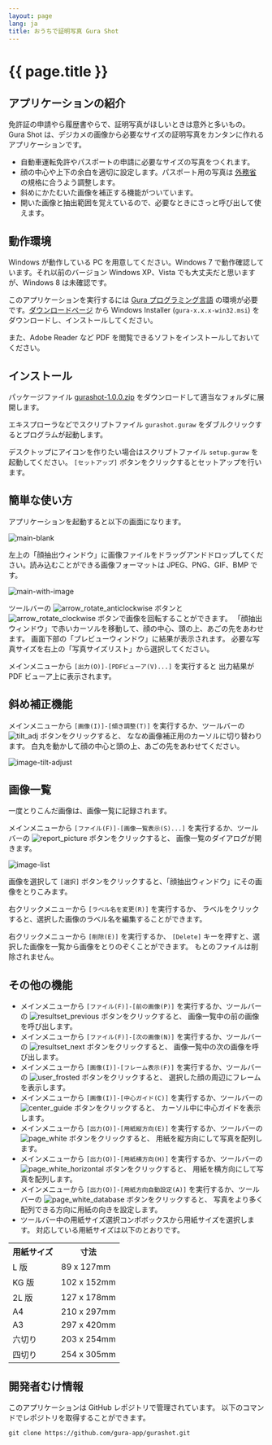 ```yaml
---
layout: page
lang: ja
title: おうちで証明写真 Gura Shot
---
```


# {{ page.title }}

## アプリケーションの紹介

免許証の申請やら履歴書やらで、証明写真がほしいときは意外と多いもの。
Gura Shot は、デジカメの画像から必要なサイズの証明写真をカンタンに作れるアプリケーションです。

* 自動車運転免許やパスポートの申請に必要なサイズの写真をつくれます。
* 顔の中心や上下の余白を適切に設定します。パスポート用の写真は
  [外務省](http://www.mofa.go.jp/mofaj/index.html) の規格に合うよう調整します。
* 斜めにかたむいた画像を補正する機能がついています。
* 開いた画像と抽出範囲を覚えているので、必要なときにさっと呼び出して使えます。

## 動作環境

Windows が動作している PC を用意してください。Windows 7 で動作確認しています。それ以前のバージョン Windows XP、Vista でも大丈夫だと思いますが、Windows 8 は未確認です。

このアプリケーションを実行するには [Gura プログラミング言語](http://www.gura-lang.org/)
の環境が必要です。[ダウンロードページ](http://www.gura-lang.org/Download.html) から
Windows Installer (`gura-x.x.x-win32.msi`) をダウンロードし、インストールしてください。

また、Adobe Reader など PDF を閲覧できるソフトをインストールしておいてください。

## インストール

パッケージファイル [gurashot-1.0.0.zip](https://github.com/gura-app/gurashot/releases/download/v1.0.0/gurashot-1.0.0.zip)
をダウンロードして適当なフォルダに展開します。

エキスプローラなどでスクリプトファイル `gurashot.guraw` をダブルクリックするとプログラムが起動します。

デスクトップにアイコンを作りたい場合はスクリプトファイル `setup.guraw` を起動してください。
`[セットアップ]` ボタンをクリックするとセットアップを行います。

## 簡単な使い方

アプリケーションを起動すると以下の画面になります。

![main-blank](images/main-blank-shrink.png)

左上の「顔抽出ウィンドウ」に画像ファイルをドラッグアンドドロップしてください。読み込むことができる画像フォーマットは JPEG、PNG、GIF、BMP です。

![main-with-image](images/main-with-image-shrink.png)

ツールバーの ![arrow_rotate_anticlockwise](images/arrow_rotate_anticlockwise.png) ボタンと
![arrow_rotate_clockwise](images/arrow_rotate_clockwise.png) ボタンで画像を回転することができます。
「顔抽出ウィンドウ」で赤いカーソルを移動して、顔の中心、頭の上、あごの先をあわせます。
画面下部の「プレビューウィンドウ」に結果が表示されます。
必要な写真サイズを右上の「写真サイズリスト」から選択してください。

メインメニューから `[出力(O)]-[PDFビューア(V)...]` を実行すると
出力結果が PDF ビューア上に表示されます。


## 斜め補正機能

メインメニューから `[画像(I)]-[傾き調整(T)]` を実行するか、ツールバーの
![tilt_adj](images/tilt_adj.png) ボタンをクリックすると、
ななめ画像補正用のカーソルに切り替わります。
白丸を動かして顔の中心と頭の上、あごの先をあわせてください。

![image-tilt-adjust](images/image-tilt-adjust.png)



## 画像一覧

一度とりこんだ画像は、画像一覧に記録されます。

メインメニューから `[ファイル(F)]-[画像一覧表示(S)...]` を実行するか、ツールバーの
![report_picture](images/report_picture.png) ボタンをクリックすると、
画像一覧のダイアログが開きます。

![image-list](images/image-list.png)

画像を選択して `[選択]` ボタンをクリックすると、「顔抽出ウィンドウ」にその画像をとりこみます。

右クリックメニューから `[ラベル名を変更(R)]` を実行するか、
ラベルをクリックすると、選択した画像のラベル名を編集することができます。

右クリックメニューから `[削除(E)]` を実行するか、
`[Delete]` キーを押すと、選択した画像を一覧から画像をとりのぞくことができます。
もとのファイルは削除されません。


## その他の機能

* メインメニューから `[ファイル(F)]-[前の画像(P)]` を実行するか、ツールバーの
  ![resultset_previous](images/resultset_previous.png) ボタンをクリックすると、
  画像一覧中の前の画像を呼び出します。
* メインメニューから `[ファイル(F)]-[次の画像(N)]` を実行するか、ツールバーの
  ![resultset_next](images/resultset_next.png) ボタンをクリックすると、
  画像一覧中の次の画像を呼び出します。
* メインメニューから `[画像(I)]-[フレーム表示(F)]` を実行するか、ツールバーの
  ![user_frosted](images/user_frosted.png) ボタンをクリックすると、
  選択した顔の周辺にフレームを表示します。
*  メインメニューから `[画像(I)]-[中心ガイド(C)]` を実行するか、ツールバーの
  ![center_guide](images/center_guide.png) ボタンをクリックすると、
  カーソル中に中心ガイドを表示します。
* メインメニューから `[出力(O)]-[用紙縦方向(E)]` を実行するか、ツールバーの
  ![page_white](images/page_white.png) ボタンをクリックすると、
  用紙を縦方向にして写真を配列します。
* メインメニューから `[出力(O)]-[用紙横方向(H)]` を実行するか、ツールバーの
  ![page_white_horizontal](images/page_white_horizontal.png) ボタンをクリックすると、
  用紙を横方向にして写真を配列します。
* メインメニューから `[出力(O)]-[用紙方向自動設定(A)]` を実行するか、ツールバーの
  ![page_white_database](images/page_white_database.png) ボタンをクリックすると、
  写真をより多く配列できる方向に用紙の向きを設定します。
* ツールバー中の用紙サイズ選択コンボボックスから用紙サイズを選択します。
  対応している用紙サイズは以下のとおりです。
<table>
<tr><th>用紙サイズ</th><th>寸法</th></tr>
<tr><td>L 版</td><td>89 x 127mm</td></tr>
<tr><td>KG 版</td><td>102 x 152mm</td></tr>
<tr><td>2L 版</td><td>127 x 178mm</td></tr>
<tr><td>A4</td><td>210 x 297mm</td></tr>
<tr><td>A3</td><td>297 x 420mm</td></tr>
<tr><td>六切り</td><td>203 x 254mm</td></tr>
<tr><td>四切り</td><td>254 x 305mm</td></tr>
</table>


## 開発者むけ情報

このアプリケーションは GitHub レポジトリで管理されています。
以下のコマンドでレポジトリを取得することができます。

    git clone https://github.com/gura-app/gurashot.git
